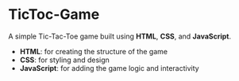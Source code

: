 # TicToc-Game
A simple Tic-Tac-Toe game built using **HTML**, **CSS**, and **JavaScript**.  
- **HTML**: for creating the structure of the game  
- **CSS**: for styling and design  
- **JavaScript**: for adding the game logic and interactivity  
